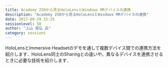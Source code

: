 ```yaml
---
title: Academy 250から見るHoloLensとWindows MRデバイスの連携
description: "Academy 250から見るHoloLensとWindows MRデバイスの連携"
date: 2017-09-29 15:25
sessionlevel: 50
author: "上山 晃弘 氏"
category: sessions
---
```

HoloLensとImmersive Headsetのデモを通して複数デバイス間での連携方法を紹介します．HoloLens同士のSharingとの違いや，異なるデバイスを連携させるときに必要な技術を紹介します．
